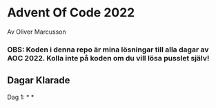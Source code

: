 # Advent Of Code 2022
Av Oliver Marcusson

### OBS: Koden i denna repo är mina lösningar till alla dagar av AOC 2022. Kolla inte på koden om du vill lösa pusslet själv!

## Dagar Klarade
Dag 1: * *
